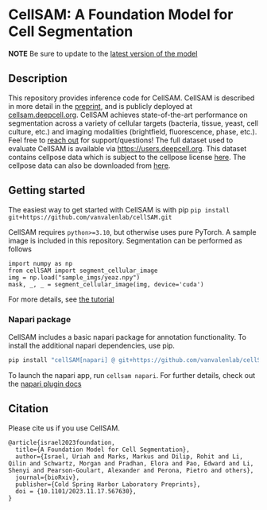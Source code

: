 # CellSAM: A Foundation Model for Cell Segmentation

**NOTE** Be sure to update to the [latest version of the model][pinned-issue]

[pinned-issue]: https://github.com/vanvalenlab/cellSAM/issues/90

## Description
This repository provides inference code for CellSAM. CellSAM is described in more detail in the [preprint](https://www.biorxiv.org/content/10.1101/2023.11.17.567630v3), and is publicly deployed at [cellsam.deepcell.org](https://cellsam.deepcell.org/). CellSAM achieves state-of-the-art performance on segmentation across a variety of cellular targets (bacteria, tissue, yeast, cell culture, etc.) and imaging modalities (brightfield, fluorescence, phase, etc.). Feel free to [reach out](mailto:ulisrael@caltech.edu) for support/questions! The full dataset used to evaluate CellSAM is available via <https://users.deepcell.org>. This dataset contains cellpose data which is subject to the cellpose license [here](https://github.com/mouseland/cellpose?tab=BSD-3-Clause-1-ov-file). The cellpose data can also be downloaded from [here](https://www.cellpose.org/dataset).

## Getting started
The easiest way to get started with CellSAM is with pip
`pip install git+https://github.com/vanvalenlab/cellSAM.git`

CellSAM requires `python>=3.10`, but otherwise uses pure PyTorch. A sample image is included in this repository. Segmentation can be performed as follows

```
import numpy as np
from cellSAM import segment_cellular_image
img = np.load("sample_imgs/yeaz.npy")
mask, _, _ = segment_cellular_image(img, device='cuda')
```

For more details, see [the tutorial](https://vanvalenlab.github.io/cellSAM/tutorial)

### Napari package
CellSAM includes a basic napari package for annotation functionality. To install the additional napari dependencies, use pip.

```bash
pip install "cellSAM[napari] @ git+https://github.com/vanvalenlab/cellSAM@master"
```

To launch the napari app, run `cellsam napari`.
For further details, check out the [napari plugin docs](https://vanvalenlab.github.io/cellSAM/napari.html)

## Citation

Please cite us if you use CellSAM.

```
@article{israel2023foundation,
  title={A Foundation Model for Cell Segmentation},
  author={Israel, Uriah and Marks, Markus and Dilip, Rohit and Li, Qilin and Schwartz, Morgan and Pradhan, Elora and Pao, Edward and Li, Shenyi and Pearson-Goulart, Alexander and Perona, Pietro and others},
  journal={bioRxiv},
  publisher={Cold Spring Harbor Laboratory Preprints},
  doi = {10.1101/2023.11.17.567630},
}
```
